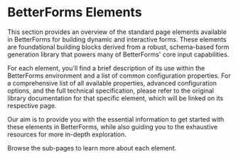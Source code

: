 # BetterForms Elements

This section provides an overview of the standard page elements available in BetterForms for building dynamic and interactive forms. These elements are foundational building blocks derived from a robust, schema-based form generation library that powers many of BetterForms' core input capabilities.

For each element, you'll find a brief description of its use within the BetterForms environment and a list of common configuration properties. For a comprehensive list of all available properties, advanced configuration options, and the full technical specification, please refer to the original library documentation for that specific element, which will be linked on its respective page.

Our aim is to provide you with the essential information to get started with these elements in BetterForms, while also guiding you to the exhaustive resources for more in-depth exploration.

Browse the sub-pages to learn more about each element. 